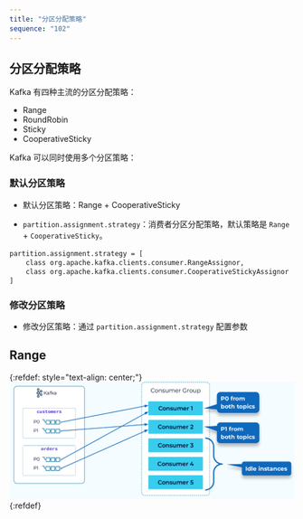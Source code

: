 ```yaml
---
title: "分区分配策略"
sequence: "102"
---
```


## 分区分配策略

Kafka 有四种主流的分区分配策略：

- Range
- RoundRobin
- Sticky
- CooperativeSticky

Kafka 可以同时使用多个分区策略：

### 默认分区策略

- 默认分区策略：Range + CooperativeSticky

- `partition.assignment.strategy`：消费者分区分配策略，默认策略是 `Range` + `CooperativeSticky`。

```text
partition.assignment.strategy = [
    class org.apache.kafka.clients.consumer.RangeAssignor,
    class org.apache.kafka.clients.consumer.CooperativeStickyAssignor
]
```

### 修改分区策略

- 修改分区策略：通过 `partition.assignment.strategy` 配置参数

## Range

{:refdef: style="text-align: center;"}
![](/assets/images/kafka/internal/Kafka_Internals_069.png)
{:refdef}
